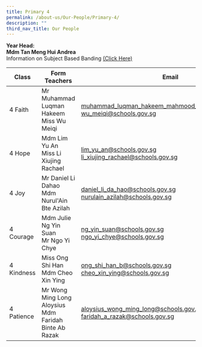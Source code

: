 ```yaml
---
title: Primary 4
permalink: /about-us/Our-People/Primary-4/
description: ""
third_nav_title: Our People
---
```

**Year Head:**<br>
**Mdm Tan Meng Hui Andrea**<br>
Information on Subject Based Banding [(Click Here)](/files/P4%20SBB%20Briefing%202022.pdf)


| Class | Form Teachers | Email |
| -------- | -------- | -------- |
|  4 Faith  | Mr Muhammad Luqman Hakeem<br>Miss Wu Meiqi  |[muhammad_luqman_hakeem_mahmood_shah@schools.gov.sg](muhammad_luqman_hakeem_mahmood_shah@schools.gov.sg)<br>[wu_meiqi@schools.gov.sg](wu_meiqi@schools.gov.sg)
|  4 Hope  | Mdm Lim Yu An<br>Miss Li Xiujing Rachael  | [lim_yu_an@schools.gov.sg](lim_yu_an@schools.gov.sg)<br>[li_xiujing_rachael@schools.gov.sg](li_xiujing_rachael@schools.gov.sg)
|  4 Joy  | Mr Daniel Li Dahao<br>Mdm Nurul'Ain Bte Azilah  | [daniel_li_da_hao@schools.gov.sg](daniel_li_da_hao@schools.gov.sg)<br>[nurulain_azilah@schools.gov.sg](nurulain_azilah@schools.gov.sg)
|  4 Courage  | Mdm Julie Ng Yin Suan<br> Mr Ngo Yi Chye  | [ng_yin_suan@schools.gov.sg](ng_yin_suan@schools.gov.sg)<br>[ngo_yi_chye@schools.gov.sg](ngo_yi_chye@schools.gov.sg)
|  4 Kindness  | Miss Ong Shi Han<br>Mdm Cheo Xin Ying  | [ong_shi_han_b@schools.gov.sg](ong_shi_han_b@schools.gov.sg)<br>[cheo_xin_ying@schools.gov.sg](cheo_xin_ying@schools.gov.sg)
|  4 Patience  | Mr Wong Ming Long Aloysius<br>Mdm Faridah Binte Ab Razak  | [aloysius_wong_ming_long@schools.gov.sg](aloysius_wong_ming_long@schools.gov.sg)<br>[faridah_a_razak@schools.gov.sg](faridah_a_razak@schools.gov.sg)